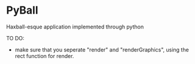 # PyBall
Haxball-esque application implemented through python


TO DO:
- make sure  that you seperate "render" and "renderGraphics", using the rect function for render.